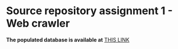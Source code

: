 # Source repository assignment 1 - Web crawler

**The populated database is available at** [THIS LINK](https://unilj-my.sharepoint.com/:u:/g/personal/nh7398_student_uni-lj_si/EXNAUAyYO7NMhVIGIH5SiwUBlHUKTNBA1cmhtRqXB4tRGA?e=PcnR1G)
